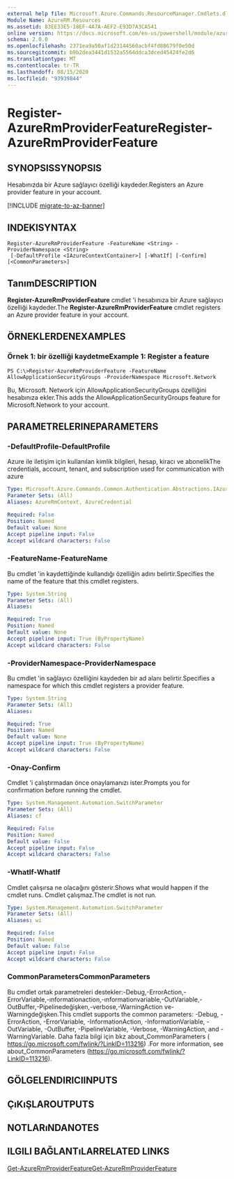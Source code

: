 ```yaml
---
external help file: Microsoft.Azure.Commands.ResourceManager.Cmdlets.dll-Help.xml
Module Name: AzureRM.Resources
ms.assetid: 83EE33E5-18EF-4A7A-AEF2-E93D7A3CA541
online version: https://docs.microsoft.com/en-us/powershell/module/azurerm.resources/register-azurermproviderfeature
schema: 2.0.0
ms.openlocfilehash: 2371ea9a50af1d23144560acbf4fd88679f0e50d
ms.sourcegitcommit: b9b2dea3441d1532a5564ddca3dced45424fe2d6
ms.translationtype: MT
ms.contentlocale: tr-TR
ms.lasthandoff: 08/15/2020
ms.locfileid: "93939844"
---
```

# <span data-ttu-id="f23e0-101">Register-AzureRmProviderFeature</span><span class="sxs-lookup"><span data-stu-id="f23e0-101">Register-AzureRmProviderFeature</span></span>

## <span data-ttu-id="f23e0-102">SYNOPSIS</span><span class="sxs-lookup"><span data-stu-id="f23e0-102">SYNOPSIS</span></span>
<span data-ttu-id="f23e0-103">Hesabınızda bir Azure sağlayıcı özelliği kaydeder.</span><span class="sxs-lookup"><span data-stu-id="f23e0-103">Registers an Azure provider feature in your account.</span></span>

[!INCLUDE [migrate-to-az-banner](../../includes/migrate-to-az-banner.md)]

## <span data-ttu-id="f23e0-104">INDEKI</span><span class="sxs-lookup"><span data-stu-id="f23e0-104">SYNTAX</span></span>

```
Register-AzureRmProviderFeature -FeatureName <String> -ProviderNamespace <String>
 [-DefaultProfile <IAzureContextContainer>] [-WhatIf] [-Confirm] [<CommonParameters>]
```

## <span data-ttu-id="f23e0-105">Tanım</span><span class="sxs-lookup"><span data-stu-id="f23e0-105">DESCRIPTION</span></span>
<span data-ttu-id="f23e0-106">**Register-AzureRmProviderFeature** cmdlet 'i hesabınıza bir Azure sağlayıcı özelliği kaydeder.</span><span class="sxs-lookup"><span data-stu-id="f23e0-106">The **Register-AzureRmProviderFeature** cmdlet registers an Azure provider feature in your account.</span></span>

## <span data-ttu-id="f23e0-107">ÖRNEKLERDEN</span><span class="sxs-lookup"><span data-stu-id="f23e0-107">EXAMPLES</span></span>

### <span data-ttu-id="f23e0-108">Örnek 1: bir özelliği kaydetme</span><span class="sxs-lookup"><span data-stu-id="f23e0-108">Example 1: Register a feature</span></span>
```
PS C:\>Register-AzureRmProviderFeature -FeatureName AllowApplicationSecurityGroups -ProviderNamespace Microsoft.Network
```

<span data-ttu-id="f23e0-109">Bu, Microsoft. Network için AllowApplicationSecurityGroups özelliğini hesabınıza ekler.</span><span class="sxs-lookup"><span data-stu-id="f23e0-109">This adds the AllowApplicationSecurityGroups feature for Microsoft.Network to your account.</span></span>

## <span data-ttu-id="f23e0-110">PARAMETRELERINE</span><span class="sxs-lookup"><span data-stu-id="f23e0-110">PARAMETERS</span></span>

### <span data-ttu-id="f23e0-111">-DefaultProfile</span><span class="sxs-lookup"><span data-stu-id="f23e0-111">-DefaultProfile</span></span>
<span data-ttu-id="f23e0-112">Azure ile iletişim için kullanılan kimlik bilgileri, hesap, kiracı ve abonelik</span><span class="sxs-lookup"><span data-stu-id="f23e0-112">The credentials, account, tenant, and subscription used for communication with azure</span></span>

```yaml
Type: Microsoft.Azure.Commands.Common.Authentication.Abstractions.IAzureContextContainer
Parameter Sets: (All)
Aliases: AzureRmContext, AzureCredential

Required: False
Position: Named
Default value: None
Accept pipeline input: False
Accept wildcard characters: False
```

### <span data-ttu-id="f23e0-113">-FeatureName</span><span class="sxs-lookup"><span data-stu-id="f23e0-113">-FeatureName</span></span>
<span data-ttu-id="f23e0-114">Bu cmdlet 'in kaydettiğinde kullandığı özelliğin adını belirtir.</span><span class="sxs-lookup"><span data-stu-id="f23e0-114">Specifies the name of the feature that this cmdlet registers.</span></span>

```yaml
Type: System.String
Parameter Sets: (All)
Aliases:

Required: True
Position: Named
Default value: None
Accept pipeline input: True (ByPropertyName)
Accept wildcard characters: False
```

### <span data-ttu-id="f23e0-115">-ProviderNamespace</span><span class="sxs-lookup"><span data-stu-id="f23e0-115">-ProviderNamespace</span></span>
<span data-ttu-id="f23e0-116">Bu cmdlet 'in sağlayıcı özelliğini kaydeden bir ad alanı belirtir.</span><span class="sxs-lookup"><span data-stu-id="f23e0-116">Specifies a namespace for which this cmdlet registers a provider feature.</span></span>

```yaml
Type: System.String
Parameter Sets: (All)
Aliases:

Required: True
Position: Named
Default value: None
Accept pipeline input: True (ByPropertyName)
Accept wildcard characters: False
```

### <span data-ttu-id="f23e0-117">-Onay</span><span class="sxs-lookup"><span data-stu-id="f23e0-117">-Confirm</span></span>
<span data-ttu-id="f23e0-118">Cmdlet 'i çalıştırmadan önce onaylamanızı ister.</span><span class="sxs-lookup"><span data-stu-id="f23e0-118">Prompts you for confirmation before running the cmdlet.</span></span>

```yaml
Type: System.Management.Automation.SwitchParameter
Parameter Sets: (All)
Aliases: cf

Required: False
Position: Named
Default value: False
Accept pipeline input: False
Accept wildcard characters: False
```

### <span data-ttu-id="f23e0-119">-WhatIf</span><span class="sxs-lookup"><span data-stu-id="f23e0-119">-WhatIf</span></span>
<span data-ttu-id="f23e0-120">Cmdlet çalışırsa ne olacağını gösterir.</span><span class="sxs-lookup"><span data-stu-id="f23e0-120">Shows what would happen if the cmdlet runs.</span></span>
<span data-ttu-id="f23e0-121">Cmdlet çalışmaz.</span><span class="sxs-lookup"><span data-stu-id="f23e0-121">The cmdlet is not run.</span></span>

```yaml
Type: System.Management.Automation.SwitchParameter
Parameter Sets: (All)
Aliases: wi

Required: False
Position: Named
Default value: False
Accept pipeline input: False
Accept wildcard characters: False
```

### <span data-ttu-id="f23e0-122">CommonParameters</span><span class="sxs-lookup"><span data-stu-id="f23e0-122">CommonParameters</span></span>
<span data-ttu-id="f23e0-123">Bu cmdlet ortak parametreleri destekler:-Debug,-ErrorAction,-ErrorVariable,-ınformationaction,-ınformationvariable,-OutVariable,-OutBuffer,-Pipelinedeğişken,-verbose,-WarningAction ve-Warningdeğişken.</span><span class="sxs-lookup"><span data-stu-id="f23e0-123">This cmdlet supports the common parameters: -Debug, -ErrorAction, -ErrorVariable, -InformationAction, -InformationVariable, -OutVariable, -OutBuffer, -PipelineVariable, -Verbose, -WarningAction, and -WarningVariable.</span></span> <span data-ttu-id="f23e0-124">Daha fazla bilgi için bkz about_CommonParameters ( https://go.microsoft.com/fwlink/?LinkID=113216) .</span><span class="sxs-lookup"><span data-stu-id="f23e0-124">For more information, see about_CommonParameters (https://go.microsoft.com/fwlink/?LinkID=113216).</span></span>

## <span data-ttu-id="f23e0-125">GÖLGELENDIRICI</span><span class="sxs-lookup"><span data-stu-id="f23e0-125">INPUTS</span></span>

## <span data-ttu-id="f23e0-126">ÇıKıŞLAR</span><span class="sxs-lookup"><span data-stu-id="f23e0-126">OUTPUTS</span></span>

## <span data-ttu-id="f23e0-127">NOTLARıNDA</span><span class="sxs-lookup"><span data-stu-id="f23e0-127">NOTES</span></span>

## <span data-ttu-id="f23e0-128">ILGILI BAĞLANTıLAR</span><span class="sxs-lookup"><span data-stu-id="f23e0-128">RELATED LINKS</span></span>

[<span data-ttu-id="f23e0-129">Get-AzureRmProviderFeature</span><span class="sxs-lookup"><span data-stu-id="f23e0-129">Get-AzureRmProviderFeature</span></span>](./Get-AzureRmProviderFeature.md)


